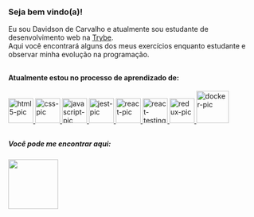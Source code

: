 ### Seja bem vindo(a)!

<div>
  Eu sou Davidson de Carvalho e atualmente sou estudante de desenvolvimento web na <a href="https://www.betrybe.com/" target="_blank">Trybe</a>. <br>
  Aqui você encontrará alguns dos meus exercícios enquanto estudante e observar minha evolução na programação.
</div>

##

#### Atualmente estou no processo de aprendizado de:
<div>
  <a href="https://github.com/davidsonDeCarvalho">
  <img alt="html5-pic" height="50em" src="https://cdn.jsdelivr.net/gh/devicons/devicon/icons/html5/html5-original.svg" title="HTML" />
  <img alt="css-pic" height="50em" src="https://cdn.jsdelivr.net/gh/devicons/devicon/icons/css3/css3-original.svg" title="CSS" />
  <img alt="javascript-pic" height="50em" src="https://cdn.jsdelivr.net/gh/devicons/devicon/icons/javascript/javascript-original.svg" title="JavaScript" />
  <img alt="jest-pic" height="50em" src="https://cdn.jsdelivr.net/gh/devicons/devicon/icons/jest/jest-plain.svg" title="Jest" />
  <img alt="react-pic" height="50em" src="https://cdn.jsdelivr.net/gh/devicons/devicon/icons/react/react-original.svg" title="React" />
  <img alt="react-testing-library-pic" height="50em" src="https://testing-library.com/img/octopus-128x128.png" title="React Testing Library" />
  <img alt="redux-pic" height="50em" src="https://cdn.jsdelivr.net/gh/devicons/devicon/icons/redux/redux-original.svg" title="Redux" />
  <img alt="docker-pic" height="65em" src="https://cdn.jsdelivr.net/gh/devicons/devicon/icons/docker/docker-plain.svg" title="Docker" />  
  </a>
</div>

##

##### Você pode me encontrar aqui:
<div>
  <a href="https://www.linkedin.com/in/davidsonccarvalho/" target="_blank"><img target="_blank" height="100em" src="https://cdn.jsdelivr.net/gh/devicons/devicon/icons/linkedin/linkedin-original-wordmark.svg" />
  </a>
</div>
